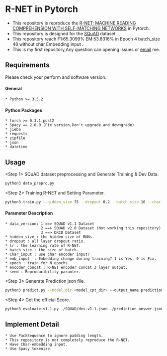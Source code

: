 # R-NET in Pytorch
* This repository is reproduce the [R-NET: MACHINE READING  COMPREHENSION WITH SELF-MATCHING NETWORKS](https://www.microsoft.com/en-us/research/wp-content/uploads/2017/05/r-net.pdf) in Pytorch.
* This repository is designed for the [SQuAD](https://rajpurkar.github.io/SQuAD-explorer/) dataset.
* This repository reach F1:65.3099% EM:53.8316% in Epoch 4 batch_size 48 without char Embedding input .
* This is my first repository,Any question can opening issues or [email](s2w81234@gmail.com) me.


## Requirements

Please check your perform and software version.

#### General
	* Python >= 3.5.2
#### Python Packages
	* torch >= 0.3.1.post2
	* Spacy == 2.0.0 (Fix version,Don't upgrade and downgrade)
	* jieba
	* requests
	* zipfile
	* json
	* datetime
## Usage
<Step 1> SQuAD dataset preprocessing and Generate Training & Dev Data.
```bash
python3 data_prepro.py
```

<Step 2> Training R-NET and Setting Parameter.
```bash
python3 train.py --hidden_size 75 --dropout 0.2 --batch_size 16 --char_input 1 --emb_input 1
```
#### Parameter Description
	* data_version: 1 ==> SQUAD v1.1 Dataset
					2 ==> SQUAD v2.0 Dataset (Not working this repository)
					3 ==> DRCD Dataset 
	* hidden_size : the hidden size of RNNs.
	* dropout : all layer dropout ratio.
	* lr : the learning rate of R-NET.
	* batch_size : the size of batch.
	* Char_input : use char encoder input?
	* emb_input  : Embedding change during training? 1 is Yes, 0 is Fix.
	* epoch : train for N epochs.
	* encoder_concat : R-NET encoder concat 3 layer output.
	* seed : Reproducibility paramter.
<Step 3> Generate Prediction json file.
```bash
python3 predict.py --model_dir <model_cpt_dir> --output_name prediction_answer.json
```
<Step 4> Get the official Score.
```bash
python3 evaluate-v1.1.py ./SQUAD/dev-v1.1.json ./prediction_answer.json
```
## Implement Detail
	* Use PackSequence to ignore padding length.
	* This repository is not completely reproduce the R-NET.
	* Have Char-embedding input.
	* Use Spacy tokenize.

